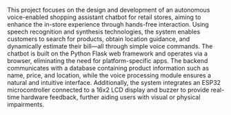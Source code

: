 This project focuses on the design and development of an autonomous voice-enabled shopping assistant
chatbot for retail stores, aiming to enhance the in-store experience through hands-free interaction. Using speech
recognition and synthesis technologies, the system enables customers to search for products, obtain location
guidance, and dynamically estimate their bill—all through simple voice commands. The chatbot is built on the Python
Flask web framework and operates via a browser, eliminating the need for platform-specific apps. The backend
communicates with a database containing product information such as name, price, and location, while the voice
processing module ensures a natural and intuitive interface. Additionally, the system integrates an ESP32
microcontroller connected to a 16x2 LCD display and buzzer to provide real-time hardware feedback, further aiding
users with visual or physical impairments. 
